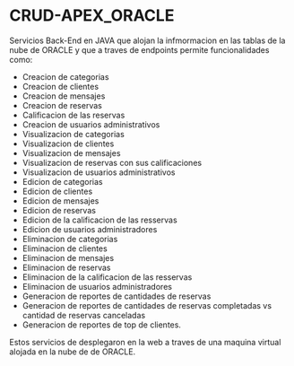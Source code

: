 # CRUD-APEX_ORACLE

Servicios Back-End en JAVA que alojan la infmormacion en las tablas de la nube de ORACLE y que a traves de endpoints permite funcionalidades como:

- Creacion de categorias
- Creacion de clientes
- Creacion de mensajes
- Creacion de reservas
- Calificacion de las reservas
- Creacion de usuarios administrativos
- Visualizacion de categorias
- Visualizacion de clientes
- Visualizacion de mensajes
- Visualizacion de reservas con sus calificaciones
- Visualizacion de usuarios administrativos
- Edicion de categorias
- Edicion de clientes
- Edicion de mensajes
- Edicion de reservas
- Edicion de la calificacion de las resservas
- Edicion de usuarios administradores
- Eliminacion de categorias
- Eliminacion de clientes
- Eliminacion de mensajes
- Eliminacion de reservas
- Eliminacion de la calificacion de las resservas
- Eliminacion de usuarios administradores
- Generacion de reportes de cantidades de reservas
- Generacion de reportes de cantidades de reservas completadas vs cantidad de reservas canceladas
- Generacion de reportes de top de clientes.

Estos servicios de desplegaron en la web a traves de una maquina virtual alojada en la nube de de ORACLE.

